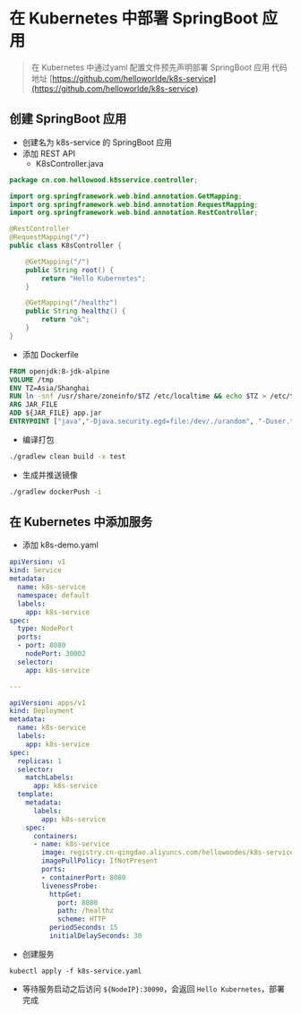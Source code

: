 # 在 Kubernetes 中部署 SpringBoot 应用

> 在 Kubernetes 中通过yaml 配置文件预先声明部署 SpringBoot 应用
> 代码地址 [https://github.com/helloworlde/k8s-service](https://github.com/helloworlde/k8s-service)

## 创建 SpringBoot 应用

- 创建名为  k8s-service 的 SpringBoot 应用
- 添加 REST API
	- K8sController.java
```java
package cn.com.hellowood.k8sservice.controller;

import org.springframework.web.bind.annotation.GetMapping;
import org.springframework.web.bind.annotation.RequestMapping;
import org.springframework.web.bind.annotation.RestController;

@RestController
@RequestMapping("/")
public class K8sController {

    @GetMapping("/")
    public String root() {
        return "Hello Kubernetes";
    }

    @GetMapping("/healthz")
    public String healthz() {
        return "ok";
    }
}
```

- 添加 Dockerfile
```dockerfile
FROM openjdk:8-jdk-alpine
VOLUME /tmp
ENV TZ=Asia/Shanghai
RUN ln -snf /usr/share/zoneinfo/$TZ /etc/localtime && echo $TZ > /etc/timezone
ARG JAR_FILE
ADD ${JAR_FILE} app.jar
ENTRYPOINT ["java","-Djava.security.egd=file:/dev/./urandom", "-Duser.timezone=GMT+08", "-jar","/app.jar"]
```

- 编译打包
```bash
./gradlew clean build -x test
```

- 生成并推送镜像
```bash
./gradlew dockerPush -i
```

## 在  Kubernetes 中添加服务

- 添加 k8s-demo.yaml

```yaml
apiVersion: v1
kind: Service
metadata:
  name: k8s-service
  namespace: default
  labels:
    app: k8s-service
spec:
  type: NodePort
  ports:
  - port: 8080
    nodePort: 30002
  selector:
    app: k8s-service

---

apiVersion: apps/v1
kind: Deployment
metadata:
  name: k8s-service
  labels:
    app: k8s-service
spec:
  replicas: 1
  selector:
    matchLabels:
      app: k8s-service
  template:
    metadata:
      labels:
        app: k8s-service
    spec:
      containers:
      - name: k8s-service
        image: registry.cn-qingdao.aliyuncs.com/hellowoodes/k8s-service
        imagePullPolicy: IfNotPresent
        ports:
        - containerPort: 8080
        livenessProbe:
          httpGet:
            port: 8080
            path: /healthz
            scheme: HTTP
          periodSeconds: 15
          initialDelaySeconds: 30
```

- 创建服务
```
kubectl apply -f k8s-service.yaml
```

- 等待服务启动之后访问 `${NodeIP}:30090`，会返回 `Hello Kubernetes`，部署完成